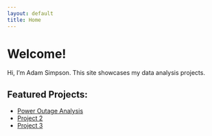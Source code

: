 ```yaml
---
layout: default
title: Home
---
```


# Welcome!

Hi, I’m Adam Simpson. This site showcases my data analysis projects.

## Featured Projects:
- [Power Outage Analysis](./projects/power-outage.html)
- [Project 2](./projects/project-2.html)
- [Project 3](./projects/project-3.html)
